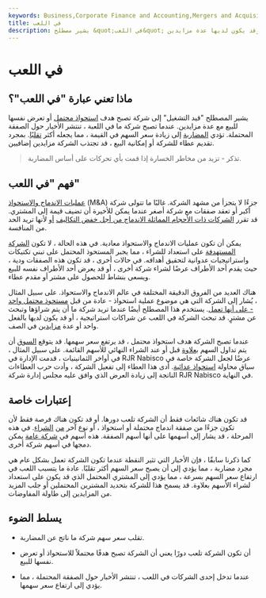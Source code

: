 ```yaml
---
keywords: Business,Corporate Finance and Accounting,Mergers and Acquisitions,M&amp;amp;A
title: في اللعب
description: يشير مصطلح &quot;في اللعب&quot; إلى شركة أصبحت هدفًا محتملاً للاستحواذ أو عرضت نفسها للبيع وقد يكون لديها عدة مزايدين.
---
```


# في اللعب
## ماذا تعني عبارة "في اللعب"؟

يشير المصطلح "قيد التشغيل" إلى شركة تصبح هدف [استحواذ محتمل](/takeover) أو تعرض نفسها للبيع مع عدة مزايدين. عندما تصبح شركة ما في اللعبة ، تنتشر الأخبار حول الصفقة المحتملة. تؤدي [المضاربة](/speculation) إلى زيادة سعر السهم في القيمة ، مما يجعله أكثر [تقلبًا](/volatility). بمجرد تقديم عطاء للشركة أو إمكانية البيع ، قد تجتذب الشركة مزايدين إضافيين.

> تذكر - تزيد من مخاطر الخسارة إذا قمت بأي تحركات على أساس المضاربة.

>

## فهم "في اللعب"

[عمليات الاندماج والاستحواذ](/mergersandacquisitions) (M&A) جزءًا لا يتجزأ من مشهد الشركة. غالبًا ما تتولى شركة أكبر أو تعقد صفقات مع شركة أصغر عندما يمكن للأخيرة أن تضيف قيمة إلى المشتري. قد تقرر [الشركات ذات الأحجام المماثلة الاندماج من أجل خفض التكاليف](/corporation) [أو](/corporation) لأنها تريد الحد من المنافسة.

يمكن أن تكون عمليات الاندماج والاستحواذ معادية. في هذه الحالة ، لا تكون [الشركة المستهدفة](/targetfirm) على استعداد للشراء ، مما يجبر المستحوذ المحتمل على تبني تكتيكات واستراتيجيات عدوانية لتحقيق أهدافه. في حالات أخرى ، قد تكون هذه الصفقات ودية ، حيث يقدم أحد الأطراف عرضًا لشراء شركة أخرى ، أو قد يعرض أحد الأطراف نفسه للبيع ويسعى بنشاط للحصول على مشتر أو مقدم عطاء.

هناك العديد من الفروق الدقيقة المختلفة في عالم الاندماج والاستحواذ. على سبيل المثال ، يُشار إلى الشركة التي هي موضوع عملية استحواذ - عادة من قبل [مستحوذ محتمل واحد - على أنها تعمل](/acquirer). يستخدم هذا المصطلح أيضًا عندما تريد شركة ما أن يتم شراؤها وتبحث عن مشترٍ. قد تبحث الشركة في اللعب عن شراكات استراتيجية ، أو قد يكون لديها بالفعل واحد أو عدة [مزايدين](/bidder) في الصف.

عندما تصبح الشركة هدف استحواذ محتمل ، قد يرتفع سعر سهمها. قد يتوقع [السوق](/market) أن يتم تداول السهم [بعلاوة](/premium) قبل أو عند الشراء النهائي للأسهم القائمة. على سبيل المثال ، في أواخر الثمانينيات ، قدمت الإدارة في RJR Nabisco عرضًا لجعل الشركة خاصة في سياق محاولة [استحواذ عدائية](/hostiletakeover). أدى هذا العطاء إلى تفعيل الشركة ، وأدت حرب العطاءات الناتجة إلى زيادة العرض الذي وافق عليه مجلس إدارة شركة RJR Nabisco في النهاية.

## إعتبارات خاصة

قد تكون هناك شائعات فقط أن الشركة تلعب دورها. أو قد تكون هناك فرصة فقط لأن تكون جزءًا من صفقة اندماج محتملة أو استحواذ ، أو نوع آخر [من](/buyout) [الشراء](/buyout). في هذه المرحلة ، قد يشار إلى أسهمها على أنها أسهم الصفقة. هذه أسهم في [شركة عامة](/publiccompany) يمكن دمجها في أسهم شركة أخرى.

كما ذكرنا سابقًا ، فإن الأخبار التي تثير النقطة عندما تكون الشركة تعمل بشكل عام هي مجرد مضاربة ، مما يؤدي إلى أن يصبح سعر السهم أكثر تقلبًا. عادة ما يتسبب اللعب في ارتفاع سعر السهم بسرعة ، مما يؤدي إلى المشتري المحتمل الذي قد يكون على استعداد لشراء الأسهم بعلاوة. قد يسمح هذا للشركة بتحديد المشترين المحتملين أو جلب المزيد من المزايدين إلى طاولة المفاوضات.

## يسلط الضوء

- تقلب سعر سهم شركة ما ناتج عن المضاربة.

- أن تكون الشركة تلعب دورًا يعني أن الشركة تصبح هدفًا محتملاً للاستحواذ أو تعرض نفسها للبيع.

- عندما تدخل إحدى الشركات في اللعب ، تنتشر الأخبار حول الصفقة المحتملة ، مما يؤدي إلى ارتفاع سعر سهمها.

